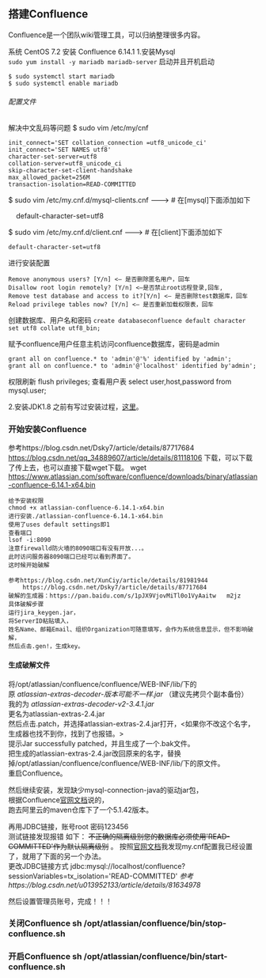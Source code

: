 ## 搭建Confluence

Confluence是一个团队wiki管理工具，可以归纳整理很多内容。

系统  CentOS 7.2
安装 Confluence 6.14.1
1.安装Mysql  
```sudo yum install -y mariadb mariadb-server```
启动并且开机启动
```
$ sudo systemctl start mariadb  
$ sudo systemctl enable mariadb
```
###### 配置文件
解决中文乱码等问题
$ sudo vim /etc/my/cnf 

```
init_connect='SET collation_connection =utf8_unicode_ci'
init_connect='SET NAMES utf8'
character-set-server=utf8
collation-server=utf8_unicode_ci
skip-character-set-client-handshake
max_allowed_packet=256M
transaction-isolation=READ-COMMITTED
```
$ sudo vim /etc/my.cnf.d/mysql-clients.cnf ---> # 在[mysql]下面添加如下

    default-character-set=utf8

$ sudo vim /etc/my.cnf.d/client.cnf ---> # 在[client]下面添加如下

    default-character-set=utf8
进行安装配置
```$ sudo mysql_secure_installation
Remove anonymous users? [Y/n] <– 是否删除匿名用户，回车
Disallow root login remotely? [Y/n] <–是否禁止root远程登录,回车,
Remove test database and access to it?[Y/n] <– 是否删除test数据库，回车
Reload privilege tables now? [Y/n] <– 是否重新加载权限表，回车
```
创建数据库、用户名和密码
`create databaseconfluence default character set utf8 collate utf8_bin;`

赋予confluence用户任意主机访问confluence数据库，密码是admin
```
grant all on confluence.* to 'admin'@'%' identified by 'admin';
grant all on confluence.* to 'admin'@'localhost' identified by'admin';
```
权限刷新
flush privileges;
查看用户表
select user,host,password from mysql.user;

2.安装JDK1.8
  之前有写过安装过程，[这里](https://github.com/Koooooo-7/Koy-s-library/blob/master/%E5%AE%89%E8%A3%85JDK1.8u201)。
  
  
### 开始安装Confluence
参考https://blog.csdn.net/Dsky7/article/details/87717684
    https://blog.csdn.net/qq_34889607/article/details/81118106
下载，可以下载了传上去，也可以直接下载wget下载。
wget https://www.atlassian.com/software/confluence/downloads/binary/atlassian-confluence-6.14.1-x64.bin
```
给予安装权限
chmod +x atlassian-confluence-6.14.1-x64.bin 
进行安装./atlassian-confluence-6.14.1-x64.bin 
使用了uses default settings即1
查看端口
lsof -i:8090
注意firewalld防火墙的8090端口有没有开放...。
此时访问服务器8090端口已经可以看到界面了。
这时候开始破解
```
```
参考https://blog.csdn.net/XunCiy/article/details/81981944
    https://blog.csdn.net/Dsky7/article/details/87717684
破解的生成器：https://pan.baidu.com/s/1pJX9VjovMiTl0o1VyAaitw   m2jz   
具体破解步骤
运行jira_keygen.jar，
将ServerID粘贴填入，
姓名Name、邮箱Email、组织Organization可随意填写，会作为系统信息显示，但不影响破解，
然后点击.gen!，生成key。
```
#### 生成破解文件
将/opt/atlassian/confluence/confluence/WEB-INF/lib/下的  
原
_atlassian-extras-decoder-版本可能不一样.jar_
（建议先拷贝个副本备份）  
我的为
_atlassian-extras-decoder-v2-3.4.1.jar_  
更名为atlassian-extras-2.4.jar  
然后点击.patch，并选择atlassian-extras-2.4.jar打开，<如果你不改这个名字，生成器也找不到你，找到了也报错。>  
提示Jar successfully patched，并且生成了一个.bak文件。  
把生成的atlassian-extras-2.4.jar改回原来的名字，替换掉/opt/atlassian/confluence/confluence/WEB-INF/lib/下的原文件。  
重启Confluence。  

然后继续安装，发现缺少mysql-connection-java的驱动jar包，  
根据Confluence[官网文档](https://confluence.atlassian.com/doc/database-jdbc-drivers-171742.html)说的，  
跑去阿里云的maven仓库下了一个5.1.42版本。


再用JDBC链接，账号root 密码123456  
测试链接发现报错 如下： 
~~不正确的隔离级别您的数据库必须使用'READ-COMMITTED'作为默认隔离级别~~  。
按照[官网文档](https://confluence.atlassian.com/confkb/confluence-fails-to-start-and-throws-mysql-session-isolation-level-repeatable-read-is-no-longer-supported-error-241568536.html)我发现my.cnf配置我已经设置了，就用了下面的另一个办法。  
更改JDBC链接方式 jdbc:mysql://localhost/confluence?sessionVariables=tx_isolation='READ-COMMITTED'
_参考https://blog.csdn.net/u013952133/article/details/81634978_

然后设置管理员账号，完成！！！

### 关闭Confluence sh /opt/atlassian/confluence/bin/stop-confluence.sh
### 开启Confluence sh /opt/atlassian/confluence/bin/start-confluence.sh



 



